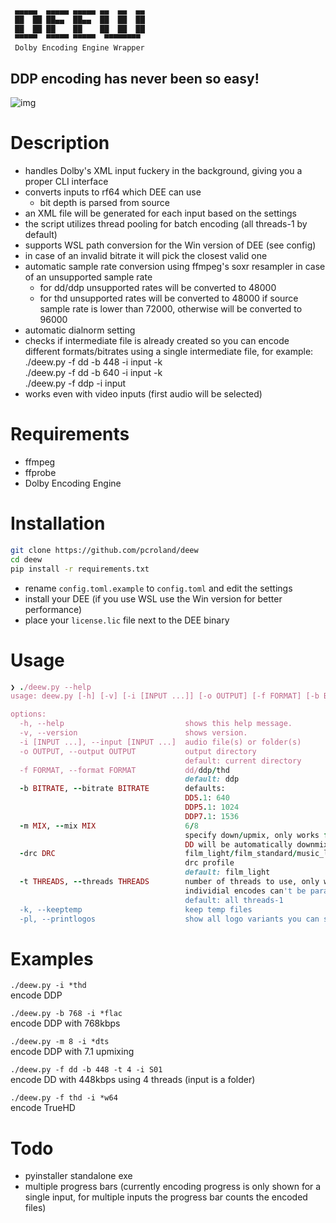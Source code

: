 ```sh
 ▄▄▄▄▄  ▄▄▄▄▄ ▄▄▄▄▄ ▄▄  ▄▄  ▄▄
 ██  ██ ██▄▄  ██▄▄  ██  ██  ██
 ██  ██ ██    ██    ██  ██  ██
 ▀▀▀▀▀  ▀▀▀▀▀ ▀▀▀▀▀  ▀▀▀▀▀▀▀▀
 Dolby Encoding Engine Wrapper
```
## DDP encoding has never been so easy!

![img](https://i.kek.sh/PUI0356sddC.gif)

# Description
- handles Dolby's XML input fuckery in the background, giving you a proper CLI interface
- converts inputs to rf64 which DEE can use
  - bit depth is parsed from source
- an XML file will be generated for each input based on the settings
- the script utilizes thread pooling for batch encoding (all threads-1 by default)
- supports WSL path conversion for the Win version of DEE (see config)
- in case of an invalid bitrate it will pick the closest valid one
- automatic sample rate conversion using ffmpeg's soxr resampler in case of an unsupported sample rate
  - for dd/ddp unsupported rates will be converted to 48000
  - for thd unsupported rates will be converted to 48000 if source sample rate is lower than 72000, otherwise will be converted to 96000
- automatic dialnorm setting
- checks if intermediate file is already created so you can encode different formats/bitrates using a single intermediate file, for example:\
  ./deew.py -f dd -b 448 -i input -k\
  ./deew.py -f dd -b 640 -i input -k\
  ./deew.py -f ddp -i input
- works even with video inputs (first audio will be selected)

# Requirements
- ffmpeg
- ffprobe
- Dolby Encoding Engine

# Installation
```sh
git clone https://github.com/pcroland/deew
cd deew
pip install -r requirements.txt
```
- rename `config.toml.example` to `config.toml` and edit the settings
- install your DEE (if you use WSL use the Win version for better performance)
- place your `license.lic` file next to the DEE binary

# Usage
```ruby
❯ ./deew.py --help
usage: deew.py [-h] [-v] [-i [INPUT ...]] [-o OUTPUT] [-f FORMAT] [-b BITRATE] [-m MIX] [-drc DRC] [-t THREADS] [-k] [-pl]

options:
  -h, --help                           shows this help message.
  -v, --version                        shows version.
  -i [INPUT ...], --input [INPUT ...]  audio file(s) or folder(s)
  -o OUTPUT, --output OUTPUT           output directory
                                       default: current directory
  -f FORMAT, --format FORMAT           dd/ddp/thd
                                       default: ddp
  -b BITRATE, --bitrate BITRATE        defaults:
                                       DD5.1: 640
                                       DDP5.1: 1024
                                       DDP7.1: 1536
  -m MIX, --mix MIX                    6/8
                                       specify down/upmix, only works for DDP
                                       DD will be automatically downmixed to 5.1 in case of a 7.1 source
  -drc DRC                             film_light/film_standard/music_light/music_standard/speech
                                       drc profile
                                       default: film_light
  -t THREADS, --threads THREADS        number of threads to use, only works for batch encoding,
                                       individial encodes can't be parallelized
                                       default: all threads-1
  -k, --keeptemp                       keep temp files
  -pl, --printlogos                    show all logo variants you can set in the config
```
# Examples
`./deew.py -i *thd`\
encode DDP

`./deew.py -b 768 -i *flac`\
encode DDP with 768kbps

`./deew.py -m 8 -i *dts`\
encode DDP with 7.1 upmixing

`./deew.py -f dd -b 448 -t 4 -i S01`\
encode DD with 448kbps using 4 threads (input is a folder)

`./deew.py -f thd -i *w64`\
encode TrueHD

# Todo
- pyinstaller standalone exe
- multiple progress bars (currently encoding progress is only shown for a single input, for multiple inputs the progress bar counts the encoded files)
